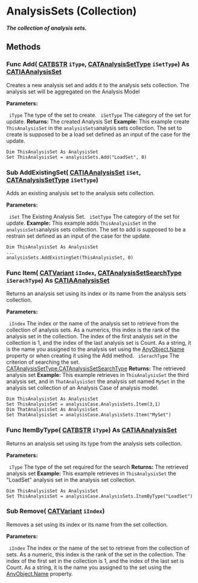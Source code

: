 # AnalysisSets (Collection)

**_The collection of analysis sets._**

## Methods

### Func **Add**( [CATBSTR](../System/typedef_CATBSTR_8129.md)  `iType`,  [CATAnalysisSetType](../CATAnalysisInterfaces/enum_CATAnalysisSetType_67392.md)  `iSetType`) As [CATIAAnalysisSet](../CATAnalysisInterfaces/interface_AnalysisSet_26478.md)

Creates a new analysis set and adds it to the analysis sets collection.
The analysis set will be aggregated on the Analysis Model

**Parameters:**

` iType`      The type of the set to create.
` iSetType`      The category of the set for update.
**Returns:**      The created Analysis Set  **Example:**      This example create `ThisAnalysisSet` in the `analysisSets`analysis
sets collection. The set to create is supposed to be a load set defined as an input of
the case for the update.

```VBScript
Dim ThisAnalysisSet As AnalysisSet
Set ThisAnalysisSet = analysisSets.Add("LoadSet", 0)

```

### Sub **AddExistingSet**( [CATIAAnalysisSet](../CATAnalysisInterfaces/interface_AnalysisSet_26478.md)  `iSet`,  [CATAnalysisSetType](../CATAnalysisInterfaces/enum_CATAnalysisSetType_67392.md)  `iSetType`)

Adds an existing analysis set to the analysis sets collection.

**Parameters:**

` iSet`      The Existing Analysis Set.
` iSetType`      The category of the set for update.
**Example:**      This example adds `ThisAnalysisSet` in the `analysisSets`analysis
sets collection. The set to add is supposed to be a restrain set defined as an input of
the case for the update.

```VBScript
Dim ThisAnalysisSet As AnalysisSet
...
analysisSets.AddExistingSet(ThisAnalysisSet, 0)

```

### Func **Item**( [CATVariant](../System/typedef_CATVariant_20656.md)  `iIndex`,  [CATAnalysisSetSearchType](../CATAnalysisInterfaces/enum_CATAnalysisSetSearchType_118426.md)  `iSerachType`) As [CATIAAnalysisSet](../CATAnalysisInterfaces/interface_AnalysisSet_26478.md)

Returns an analysis set using its index or its name from the analysis sets collection.

**Parameters:**

` iIndex`      The index or the name of the analysis set to retrieve from the collection of analysis sets. As a numerics, this index is the rank of the analysis set in the collection. The index of the first analysis set in the collection is 1, and the index of the last analysis set is Count. As a string, it is the name you assigned to the analysis set using the
[AnyObject.Name](../System/interface_AnyObject_17321.htm#Name) property or when creating it using the Add method. ` iSerachType`      The criterion of searching the set.
[CATAnalysisSetType.CATAnalysisSetSearchType](../CATAnalysisInterfaces/enum_CATAnalysisSetType_67392.htm#CATAnalysisSetSearchType) **Returns:**      The retrieved analysis set  **Example:**      This example retrieves in `ThisAnalysisSet` the third analysis set, and in `ThatAnalysisSet` the analysis set named `MySet` in the analysis set collection of an Analysis Case of analysis model.

```VBScript
Dim ThisAnalysisSet As AnalysisSet
Set ThisAnalysisSet = analysisCase.AnalysisSets.Item(3,1)
Dim ThatAnalysisSet As AnalysisSet
Set ThatAnalysisSet = analysisCase.AnalysisSets.Item("MySet")

```

### Func **ItemByType**( [CATBSTR](../System/typedef_CATBSTR_8129.md)  `iType`) As [CATIAAnalysisSet](../CATAnalysisInterfaces/interface_AnalysisSet_26478.md)

Returns an analysis set using its type from the analysis sets collection.

**Parameters:**

` iType`      The type of the set required for the search
**Returns:**      The retrieved analysis set  **Example:**      This example retrieves in `ThisAnalysisSet` the "LoadSet" analysis set in the analysis set collection.

```VBScript
Dim ThisAnalysisSet As AnalysisSet
Set ThisAnalysisSet = analysisCase.AnalysisSets.ItemByType("LoadSet")

```

### Sub **Remove**( [CATVariant](../System/typedef_CATVariant_20656.md)  `iIndex`)

Removes a set using its index or its name from the set collection.

**Parameters:**

` iIndex`      The index or the name of the set to retrieve from the collection of sets. As a numeric, this index is the rank of the set in the collection. The index of the first set in the collection is 1, and the index of the last set is Count. As a string, it is the name you assigned to the set using the
[AnyObject.Name](../System/interface_AnyObject_17321.htm#Name) property.